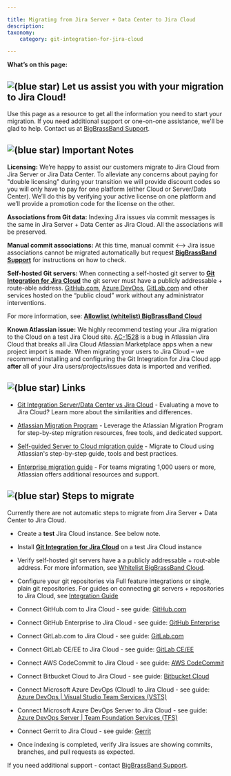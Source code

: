 ```yaml
---

title: Migrating from Jira Server + Data Center to Jira Cloud
description:
taxonomy:
    category: git-integration-for-jira-cloud

---
```



**What’s on this page:**

## ![(blue star)](https://bigbrassband.atlassian.net/wiki/s/-1639011364/6452/8b4898d3c114827e64ec143b4fa79bb76a6cfa5b/_/images/icons/emoticons/star_blue.png) Let us assist you with your migration to Jira Cloud!

Use this page as a resource to get all the information you need to start your migration. If you need additional support or one-on-one assistance, we'll be glad to help. Contact us at [BigBrassBand Support](https://bigbrassband.atlassian.net/servicedesk/customer/portals/).

## ![(blue star)](https://bigbrassband.atlassian.net/wiki/s/-1639011364/6452/8b4898d3c114827e64ec143b4fa79bb76a6cfa5b/_/images/icons/emoticons/star_blue.png) Important Notes

**Licensing:** We’re happy to assist our customers migrate to Jira Cloud from Jira Server or Jira Data Center. To alleviate any concerns about paying for "double licensing" during your transition we will provide discount codes so you will only have to pay for one platform (either Cloud or Server/Data Center). We’ll do this by verifying your active license on one platform and we’ll provide a promotion code for the license on the other.

**Associations from Git data:** Indexing Jira issues via commit messages is the same in Jira Server + Data Center as Jira Cloud. All the associations will be preserved.

**Manual commit associations:** At this time, manual commit <--> Jira issue associations cannot be migrated automatically but request [**BigBrassBand Support**](https://bigbrassband.atlassian.net/servicedesk/customer/portals) for instructions on how to check.

**Self-hosted Git servers:** When connecting a self-hosted git server to [**Git Integration for Jira Cloud**](https://marketplace.atlassian.com/apps/4984/git-integration-for-jira?hosting=cloud&tab=overview) the git server must have a publicly addressable + route-able address. [GitHub.com](http://GitHub.com), [Azure DevOps](https://dev.azure.com), [GitLab.com](http://GitLab.com) and other services hosted on the “public cloud” work without any administrator interventions.

For more information, see: [**Allowlist (whitelist) BigBrassBand Cloud**](/git-integration-for-jira-cloud/allow-list-whitelist-bigbrassband-cloud//)

**Known Atlassian issue:** We highly recommend testing your Jira migration to the Cloud on a test Jira Cloud site. [AC-1528](https://ecosystem.atlassian.net/browse/AC-1528) is a bug in Atlassian Jira Cloud that breaks all Jira Cloud Atlassian Marketplace apps when a new project import is made. When migrating your users to Jira Cloud – we recommend installing and configuring the Git Integration for Jira Cloud app **after** all of your Jira users/projects/issues data is imported and verified.

## ![(blue star)](https://bigbrassband.atlassian.net/wiki/s/-1639011364/6452/8b4898d3c114827e64ec143b4fa79bb76a6cfa5b/_/images/icons/emoticons/star_blue.png) Links

*   [Git Integration Server/Data Center vs Jira Cloud](/git-integration-for-jira-cloud/git-integration-server-data-center-vs-jira-cloud-feature-comparison/) - Evaluating a move to Jira Cloud? Learn more about the similarities and differences.

*   [Atlassian Migration Program](https://www.atlassian.com/migration/cloud) - Leverage the Atlassian Migration Program for step-by-step migration resources, free tools, and dedicated support.

*   [Self-guided Server to Cloud migration guide](https://www.atlassian.com/migration/cloud/guide/introduction/overview) - Migrate to Cloud using Atlassian's step-by-step guide, tools and best practices.

*   [Enterprise migration guide](https://www.atlassian.com/migration/cloud/enterprise) - For teams migrating 1,000 users or more, Atlassian offers additional resources and support.


## ![(blue star)](https://bigbrassband.atlassian.net/wiki/s/-1639011364/6452/8b4898d3c114827e64ec143b4fa79bb76a6cfa5b/_/images/icons/emoticons/star_blue.png) Steps to migrate

Currently there are not automatic steps to migrate from Jira Server + Data Center to Jira Cloud.

*   Create a **test** Jira Cloud instance. See below note.
*   Install [**Git Integration for Jira Cloud**](https://marketplace.atlassian.com/apps/4984/git-integration-for-jira?hosting=cloud&tab=overview) on a test Jira Cloud instance
*   Verify self-hosted git servers have a a publicly addressable + rout-able address. For more information, see [Whitelist BigBrassBand Cloud](https://bigbrassband.atlassian.net/git-integration-for-jira-cloud/).
*   Configure your git repositories via Full feature integrations or single, plain git repositories. For guides on connecting git servers + repositories to Jira Cloud, see [Integration Guide](https://bigbrassband.atlassian.net/git-integration-for-jira-cloud/)

*   Connect GitHub.com to Jira Cloud - see guide: [GitHub.com](/git-integration-for-jira-cloud/github-com/)
*   Connect GitHub Enterprise to Jira Cloud - see guide: [GitHub Enterprise](/git-integration-for-jira-cloud/github-enterprise-server/)
*   Connect GitLab.com to Jira Cloud - see guide: [GitLab.com](/git-integration-for-jira-cloud/gitlab-com/)
*   Connect GitLab CE/EE to Jira Cloud - see guide: [GitLab CE/EE](/git-integration-for-jira-cloud/gitlab-ce-ee/)
*   Connect AWS CodeCommit to Jira Cloud - see guide: [AWS CodeCommit](/git-integration-for-jira-cloud/aws-codecommit-gij-cloud/)
*   Connect Bitbucket Cloud to Jira Cloud - see guide: [Bitbucket Cloud](/git-integration-for-jira-cloud/bitbucket-cloud/)
*   Connect Microsoft Azure DevOps (Cloud) to Jira Cloud - see guide: [Azure DevOps | Visual Studio Team Services (VSTS)](/git-integration-for-jira-cloud/azure-devops-visual-studio-team-services-vsts/)
*   Connect Microsoft Azure DevOps Server to Jira Cloud - see guide: [Azure DevOps Server | Team Foundation Services (TFS)](/git-integration-for-jira-cloud/azure-devops-server-team-foundation-services-tfs/)
*   Connect Gerrit to Jira Cloud - see guide: [Gerrit](/git-integration-for-jira-cloud/gerrit/)

*   Once indexing is completed, verify Jira issues are showing commits, branches, and pull requests as expected.

If you need additional support - contact [BigBrassBand Support](https://bigbrassband.atlassian.net/servicedesk/customer/portals/).